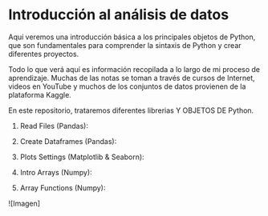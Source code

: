 # Introducción al análisis de datos

Aquí veremos una introducción básica a los principales objetos de Python, que son fundamentales para comprender la sintaxis de Python y crear diferentes proyectos.

Todo lo que verá aquí es información recopilada a lo largo de mi proceso de aprendizaje. Muchas de las notas se toman a través de cursos de Internet, videos en YouTube y muchos de los conjuntos de datos provienen de la plataforma Kaggle.

En este repositorio, trataremos diferentes librerias Y OBJETOS DE Python.




1. Read Files (Pandas):

2. Create Dataframes (Pandas):

3. Plots Settings (Matplotlib & Seaborn):
 
4. Intro Arrays (Numpy):

5. Array Functions (Numpy):

![Imagen]







